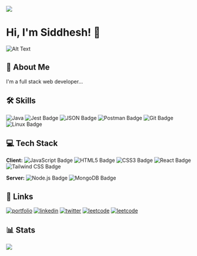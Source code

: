 
[![](https://visitcount.itsvg.in/api?id=siddhesh-coder&label=Profile%20Views&icon=0&pretty=true)](https://visitcount.itsvg.in)
# Hi, I'm Siddhesh! 👋
![Alt Text](https://media0.giphy.com/media/bGgsc5mWoryfgKBx1u/giphy.gif?cid=ecf05e47i9gw2ciss7bdtzkv8tqltnqmr1ov32grbxd8kys6&ep=v1_gifs_search&rid=giphy.gif&ct=g)


## 🚀 About Me
I'm a full stack web developer...

## 🛠 Skills
![Java](https://img.shields.io/badge/Java-%23ED8B00?logo=java&&logoColor=fff&style=flat-square) ![Jest Badge](https://img.shields.io/badge/Jest-C21325?logo=jest&logoColor=fff&style=flat-square) ![JSON Badge](https://img.shields.io/badge/JSON-000?logo=json&logoColor=fff&style=flat-square) ![Postman Badge](https://img.shields.io/badge/Postman-FF6C37?logo=postman&logoColor=fff&style=flat-square) ![Git Badge](https://img.shields.io/badge/Git-F05032?logo=git&logoColor=fff&style=flat-square) ![Linux Badge](https://img.shields.io/badge/Linux-FCC624?logo=linux&logoColor=000&style=flat-square)
## 💻 Tech Stack

**Client:** 
![JavaScript Badge](https://img.shields.io/badge/JavaScript-F7DF1E?logo=javascript&logoColor=000&style=flat) ![HTML5 Badge](https://img.shields.io/badge/HTML5-E34F26?logo=html5&logoColor=fff&style=flat-square) ![CSS3 Badge](https://img.shields.io/badge/CSS3-1572B6?logo=css3&logoColor=fff&style=flat-square) ![React Badge](https://img.shields.io/badge/React-61DAFB?logo=react&logoColor=000&style=flat-square) ![Tailwind CSS Badge](https://img.shields.io/badge/Tailwind%20CSS-06B6D4?logo=tailwindcss&logoColor=000&style=flat-square)

**Server:**
![Node.js Badge](https://img.shields.io/badge/Node.js-393?logo=nodedotjs&logoColor=fff&style=flat-square) ![MongoDB Badge](https://img.shields.io/badge/MongoDB-47A248?logo=mongodb&logoColor=fff&style=flat-square)

## 🔗 Links
[![portfolio](https://img.shields.io/badge/my_portfolio-FF0000?style=for-the-badge&logo=ko-fi&logoColor=white)](https://siddhesh-coder.github.io/SiddheshsPortfolio.github.io/)
[![linkedin](https://img.shields.io/badge/linkedin-0A66C2?style=for-the-badge&logo=linkedin&logoColor=white)](https://www.linkedin.com/in/siddhesh-bhosale2000/)
[![twitter](https://img.shields.io/badge/twitter-1DA1F2?style=for-the-badge&logo=twitter&logoColor=white)](https://twitter.com/Siddhes16213591)
[![leetcode](https://img.shields.io/badge/leetcode-FFC300?style=for-the-badge&logo=leetcode&logoColor=000)](https://leetcode.com/bhosalesiddhesh2000/)
[![leetcode](https://img.shields.io/badge/GeeksforGeeks-228B22?style=for-the-badge&logo=geeksforgeeks&logoColor=000)](https://auth.geeksforgeeks.org/user/bhosalesiddhesh2000)


## 📊 Stats

![](https://github-readme-streak-stats.herokuapp.com/?user=siddhesh-coder&theme=dark&hide_border=false)
